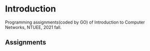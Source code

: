 # Introduction
Programming assignments(coded by GO) of Introduction to Computer Networks, NTUEE, 2021 fall.

## Assignments

